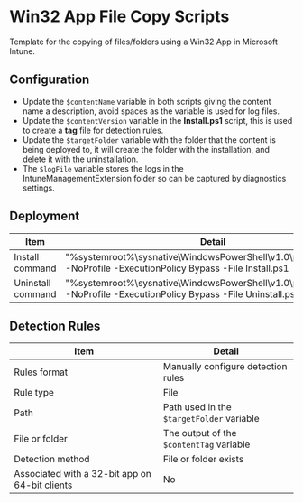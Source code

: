 # Win32 App File Copy Scripts

Template for the copying of files/folders using a Win32 App in Microsoft Intune.

## Configuration

- Update the `$contentName` variable in both scripts giving the content name a description, avoid spaces as the variable is used for log files.
- Update the `$contentVersion` variable in the **Install.ps1** script, this is used to create a **tag** file for detection rules.
- Update the `$targetFolder` variable with the folder that the content is being deployed to, it will create the folder with the installation, and delete it with the uninstallation.
- The `$logFile` variable stores the logs in the IntuneManagementExtension folder so can be captured by diagnostics settings.

## Deployment

| Item | Detail |
| - | - |
| Install command | "%systemroot%\sysnative\WindowsPowerShell\v1.0\powershell.exe" -NoProfile -ExecutionPolicy Bypass -File Install.ps1 |
| Uninstall command | "%systemroot%\sysnative\WindowsPowerShell\v1.0\powershell.exe" -NoProfile -ExecutionPolicy Bypass -File Uninstall.ps1 |

## Detection Rules

| Item | Detail |
| - | - |
| Rules format | Manually configure detection rules |
| Rule type | File |
| Path | Path used in the `$targetFolder` variable |
| File or folder | The output of the `$contentTag` variable |
| Detection method | File or folder exists |
| Associated with a 32-bit app on 64-bit clients | No |
